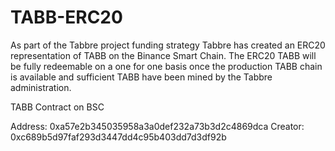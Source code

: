 # TABB-ERC20


As part of the Tabbre project funding strategy Tabbre has created an ERC20 representation of TABB on the Binance Smart Chain.
The ERC20 TABB will be fully redeemable on a one for one basis once the production TABB chain is available and sufficient TABB have been mined by the Tabbre administration.

TABB Contract on BSC

Address: 0xa57e2b345035958a3a0def232a73b3d2c4869dca
Creator: 0xc689b5d97faf293d3447dd4c95b403dd7d3df92b




